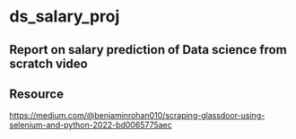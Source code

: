 # ds_salary_proj
## Report on salary prediction of Data science from scratch video 
## Resource
https://medium.com/@benjaminrohan010/scraping-glassdoor-using-selenium-and-python-2022-bd0065775aec
